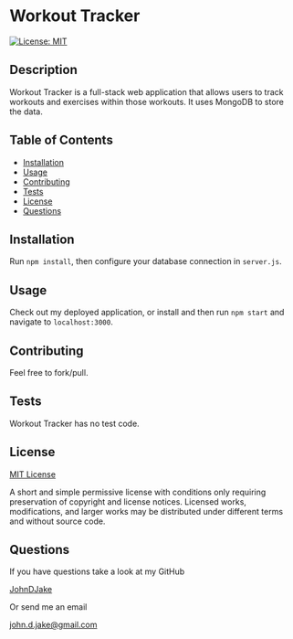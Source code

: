 # Workout Tracker

[![License: MIT](https://img.shields.io/badge/License-MIT-yellow.svg)](https://opensource.org/licenses/MIT)

## Description

Workout Tracker is a full-stack web application that allows users to track workouts and exercises within those workouts. It uses MongoDB to store the data.



## Table of Contents

* [Installation](#installation)
* [Usage](#usage)
* [Contributing](#contributing)
* [Tests](#tests)
* [License](#license)
* [Questions](#questions)


## Installation

Run `npm install`, then configure your database connection in `server.js`.



## Usage

Check out my deployed application, or install and then run `npm start` and navigate to `localhost:3000`.



## Contributing

Feel free to fork/pull.



## Tests

Workout Tracker has no test code.



## License

[MIT License](https://opensource.org/licenses/MIT)

A short and simple permissive license with conditions only requiring preservation of copyright and license notices. Licensed works, modifications, and larger works may be distributed under different terms and without source code.


## Questions

If you have questions take a look at my GitHub

[JohnDJake](https://github.com/JohnDJake)

Or send me an email

[john.d.jake@gmail.com](mailto:john.d.jake@gmail.com)

